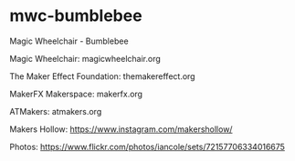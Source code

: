 # mwc-bumblebee
Magic Wheelchair - Bumblebee 

Magic Wheelchair: magicwheelchair.org

The Maker Effect Foundation: themakereffect.org

MakerFX Makerspace: makerfx.org

ATMakers: atmakers.org

Makers Hollow: https://www.instagram.com/makershollow/

Photos: https://www.flickr.com/photos/iancole/sets/72157706334016675

